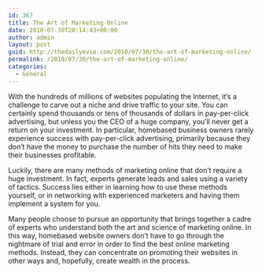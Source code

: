 ```yaml
---
id: 367
title: The Art of Marketing Online
date: 2010-07-30T20:14:43+00:00
author: admin
layout: post
guid: http://thedailyevie.com/2010/07/30/the-art-of-marketing-online/
permalink: /2010/07/30/the-art-of-marketing-online/
categories:
  - General
---
```

With the hundreds of millions of websites populating the Internet, it&#8217;s a challenge to carve out a niche and drive traffic to your site. You can certainly spend thousands or tens of thousands of dollars in pay-per-click advertising, but unless you the CEO of a huge company, you&#8217;ll never get a return on your investment. In particular, homebased business owners rarely experience success with pay-per-click advertising, primarily because they don&#8217;t have the money to purchase the number of hits they need to make their businesses profitable.

Luckily, there are many methods of marketing online that don&#8217;t require a huge investment. In fact, experts generate leads and sales using a variety of tactics. Success lies either in learning how to use these methods yourself, or in networking with experienced marketers and having them implement a system for you.

Many people choose to pursue an opportunity that brings together a cadre of experts who understand both the art and science of marketing online. In this way, homebased website owners don&#8217;t have to go through the nightmare of trial and error in order to find the best online marketing methods. Instead, they can concentrate on promoting their websites in other ways and, hopefully, create wealth in the process.